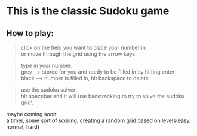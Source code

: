 # This is the classic Sudoku game

## How to play:
>click on the field you want to place your number in \
>or move through the grid using the arrow keys 

>type in your number: \
>grey --> stored for you and ready to be filled in by hitting enter \
>black --> number is filled in, hit backspace to delete

>use the sudoku solver:\
>hit spacebar and it will use backtracking to try to solve the sudoku grid\

maybe coming soon:\
a timer, some sort of scoring, creating a random grid based on levels(easy, normal, hard)
